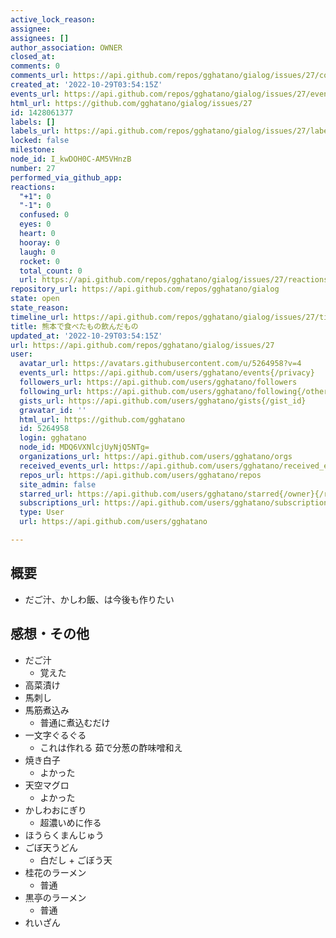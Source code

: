```yaml
---
active_lock_reason: 
assignee: 
assignees: []
author_association: OWNER
closed_at: 
comments: 0
comments_url: https://api.github.com/repos/gghatano/gialog/issues/27/comments
created_at: '2022-10-29T03:54:15Z'
events_url: https://api.github.com/repos/gghatano/gialog/issues/27/events
html_url: https://github.com/gghatano/gialog/issues/27
id: 1428061377
labels: []
labels_url: https://api.github.com/repos/gghatano/gialog/issues/27/labels{/name}
locked: false
milestone: 
node_id: I_kwDOH0C-AM5VHnzB
number: 27
performed_via_github_app: 
reactions:
  "+1": 0
  "-1": 0
  confused: 0
  eyes: 0
  heart: 0
  hooray: 0
  laugh: 0
  rocket: 0
  total_count: 0
  url: https://api.github.com/repos/gghatano/gialog/issues/27/reactions
repository_url: https://api.github.com/repos/gghatano/gialog
state: open
state_reason: 
timeline_url: https://api.github.com/repos/gghatano/gialog/issues/27/timeline
title: 熊本で食べたもの飲んだもの
updated_at: '2022-10-29T03:54:15Z'
url: https://api.github.com/repos/gghatano/gialog/issues/27
user:
  avatar_url: https://avatars.githubusercontent.com/u/5264958?v=4
  events_url: https://api.github.com/users/gghatano/events{/privacy}
  followers_url: https://api.github.com/users/gghatano/followers
  following_url: https://api.github.com/users/gghatano/following{/other_user}
  gists_url: https://api.github.com/users/gghatano/gists{/gist_id}
  gravatar_id: ''
  html_url: https://github.com/gghatano
  id: 5264958
  login: gghatano
  node_id: MDQ6VXNlcjUyNjQ5NTg=
  organizations_url: https://api.github.com/users/gghatano/orgs
  received_events_url: https://api.github.com/users/gghatano/received_events
  repos_url: https://api.github.com/users/gghatano/repos
  site_admin: false
  starred_url: https://api.github.com/users/gghatano/starred{/owner}{/repo}
  subscriptions_url: https://api.github.com/users/gghatano/subscriptions
  type: User
  url: https://api.github.com/users/gghatano

---
```

## 概要
- だご汁、かしわ飯、は今後も作りたい

## 感想・その他
- だご汁
  - 覚えた 
- 高菜漬け
- 馬刺し
- 馬筋煮込み
  - 普通に煮込むだけ 
- 一文字ぐるぐる
  - これは作れる 茹で分葱の酢味噌和え
- 焼き白子
  - よかった
- 天空マグロ
  - よかった   
- かしわおにぎり
  - 超濃いめに作る  
- ほうらくまんじゅう
- ごぼ天うどん
  - 白だし + ごぼう天 
- 桂花のラーメン
  - 普通 
- 黒亭のラーメン
  - 普通 　
- れいざん